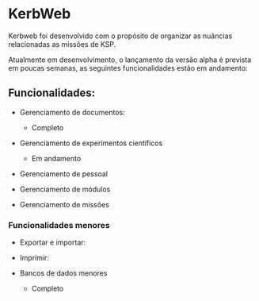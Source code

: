 # KerbWeb

Kerbweb foi desenvolvido com o propósito de organizar as nuâncias relacionadas as missões de KSP. 

Atualmente em desenvolvimento, o lançamento da versão alpha é prevista em poucas semanas, as seguintes funcionalidades estão em andamento:

## Funcionalidades:

- Gerenciamento de documentos:
    - Completo

- Gerenciamento de experimentos científicos
    - Em andamento

- Gerenciamento de pessoal

- Gerenciamento de módulos

- Gerenciamento de missões

### Funcionalidades menores

- Exportar e importar:

- Imprimir:

- Bancos de dados menores
    - Completo